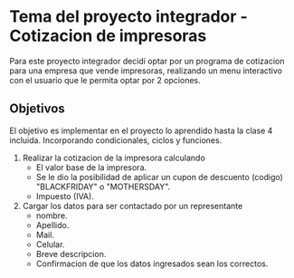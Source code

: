 # Tema del proyecto integrador - Cotizacion de impresoras
Para este proyecto integrador decidí optar por un programa de cotizacion para una empresa que vende impresoras, realizando un menu interactivo con el usuario que le permita optar por 2 opciones.

## Objetivos
El objetivo es implementar en el proyecto lo aprendido hasta la clase 4 incluida. Incorporando condicionales, ciclos y funciones.

1. Realizar la cotizacion de la impresora calculando
    - El valor base de la impresora.
    - Se le dio la posibilidad de aplicar un cupon de descuento (codigo) "BLACKFRIDAY" o "MOTHERSDAY".
    - Impuesto (IVA).
2. Cargar los datos para ser contactado por un representante
    - nombre.
    - Apellido.
    - Mail.
    - Celular.
    - Breve descripcion.
    - Confirmacion de que los datos ingresados sean los correctos.